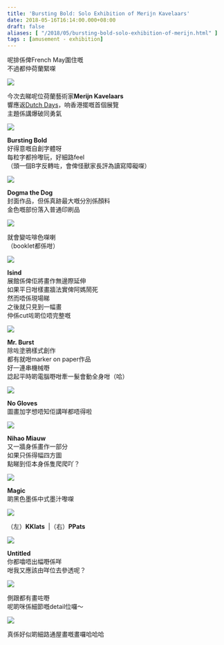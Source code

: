 ```yaml
---
title: 'Bursting Bold: Solo Exhibition of Merijn Kavelaars'
date: 2018-05-16T16:14:00.000+08:00
draft: false
aliases: [ "/2018/05/bursting-bold-solo-exhibition-of-merijn.html" ]
tags : [amusement - exhibition]
---
```


呢排係俾French May圍住嘅  
不過都仲荷蘭緊㗎  

![](/images/burstingbold.jpg)

今次去睇呢位荷蘭藝術家**Merijn Kavelaars**  
響應返[Dutch Days](https://hidie.net/dutchflower/)，响香港擺嘅首個展覽  
主題係講爆破同勇氣  

![](/images/burstingbold1.jpg)

**Bursting Bold**  
好得意嘅自創字體呀  
每粒字都拎嚟玩，好細路feel  
（頭一個B字反轉咗，會俾怪獸家長評為讀寫障礙㗎）  

![](/images/burstingbold2.jpg)

**Dogma the Dog**  
封面作品，但係真跡最大嘅分別係顏料  
金色嘅部份落入普通印刷品  

![](/images/burstingbold3.jpg)

就會變咗啡色㗎喇  
（booklet都係咁）  

![](/images/burstingbold4.jpg)

**Isind**  
展館係俾佢將畫作無邊際延伸  
如果平日咁樣畫牆法實俾阿媽鬧死  
然而唔係現場睇  
之後就只見到一幅畫  
仲係cut咗啲位唔完整嘅  

![](/images/burstingbold5.jpg)

**Mr. Burst**  
除咗塗鴉樣式創作  
都有就咁marker on paper作品  
好一連串機械嘢  
諗起平時啲電腦嘢咁牽一髮會動全身咁（哈）  

![](/images/burstingbold6.jpg)

**No Gloves**  
圖畫加字想唔知佢講咩都唔得啦  

![](/images/burstingbold7.jpg)

**Nihao Miauw**  
又一牆身係畫作一部分  
如果只係得幅四方圖  
點睇到佢本身係隻爬爬吖？  

![](/images/burstingbold8.jpg)

**Magic**  
啲黑色墨係中式墨汁嚟㗎  

![](/images/burstingbold9.jpg)

（左）**KKlats**  |（右）**PPats**  

![](/images/burstingbold10.jpg)

**Untitled**  
你都噏唔出幅嘢係咩  
咁我又應該由咩位去參透呢？  

![](/images/burstingbold11.jpg)

側跟都有畫咗嘢  
呢啲咪係細節嘅detail位囉～  

![](/images/burstingbold12.jpg)

真係好似啲細路通屋畫嘅畫囉哈哈哈
